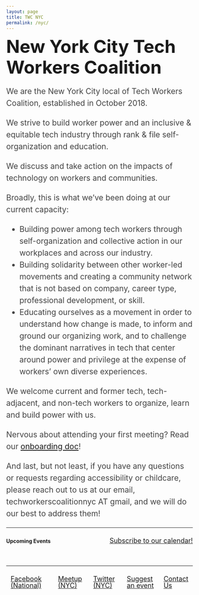 ```yaml
---
layout: page
title: TWC NYC
permalink: /nyc/
---
```

<style>.event{padding:24px}.event:nth-child(odd){background:#f8f8f8}.event div,.event h3{margin:0 0 5px}.flex{align-items:center;display:flex}.jBetween{justify-content:space-between}.eventMeta b{font-size:16px}.event a{line-height:1}.event p{color:#444;font-size:18px;line-height:24px;margin:0;max-width:960px}#calendarContainer{padding:0 0 20px}.social{list-style:none;margin:0;padding:0}.bottomLinks a{display:block;font-size:18px;line-height:1;padding:12px}.calendarLink{display:block;font-size:18px;line-height:1}.marg{margin:0 5px}.pad{padding:12px 0 24px}.main-wrapper main{max-width:1024px;padding-left:1.5em;padding-right:1.5em}#new-york-city-tech-workers-coalition{font-size:48px;line-height:56px;margin:0}.blurb{color:#444;font-size:21px;line-height:32px}@media screen and (max-width:920px){.header .supporting-links li:nth-child(1),.header .supporting-links li:nth-child(2){display:none}}@media screen and (max-width:640px){.header .supporting-links li:nth-child(1),.header .supporting-links li:nth-child(2),.header .work{display:none}#new-york-city-tech-workers-coalition{font-size:32px;line-height:36px}.clamp{-webkit-box-orient:vertical;-webkit-line-clamp:3;display:-webkit-box;overflow:hidden}.calendarLink{margin:12px 0 0}.hideMobile{display:none}.flex{align-items:initial;flex-direction:column}.event{padding:12px}.bottomLinks a{padding:6px 0}}</style>

# New York City Tech Workers Coalition

<div class="blurb">
  <p>
    We are the New York City local of Tech Workers Coalition, established in October 2018.
  </p>
  <p>We strive to build worker power and an inclusive & equitable tech industry through rank & file self-organization and education.
  </p>
  <p>We discuss and take action on the impacts of technology on workers and communities.</p>
  <p>Broadly, this is what we’ve been doing at our current capacity:</p>
  <ul>
    <li>Building power among tech workers through self-organization and collective action in our workplaces and across our industry.</li>
    <li>Building solidarity between other worker-led movements and creating a community network that is not based on company, career type, professional development, or skill.</li>
    <li>Educating ourselves as a movement in order to understand how change is made, to inform and ground our organizing work, and to challenge the dominant narratives in tech that center around power and privilege at the expense of workers’ own diverse experiences.</li>
  </ul>
  <p>We welcome current and former tech, tech-adjacent, and non-tech workers to organize, learn and build power with us.</p>
  <p>Nervous about attending your first meeting? Read our <a href="https://docs.google.com/document/d/1jvRbOb6MruP_dpL9G0Gk9LlILhYdNlgVEuCEhiu-UKY/edit">onboarding doc</a>!</p>
  <p>And last, but not least, if you have any questions or requests regarding accessibility or childcare, please reach out to us at our email, techworkerscoalitionnyc AT gmail, and we will do our best to address them!</p>
</div>

<hr />

<div class="flex jBetween pad">
  <b>Upcoming Events</b>
  <a class="calendarLink" href="https://calendar.google.com/calendar?cid=dGVjaHdvcmtlcnNjb2FsaXRpb25ueWNAZ21haWwuY29t">
    Subscribe to our calendar!
  </a>
</div>

<div id='calendarContainer'></div>

<hr />

<div class="flex jBetween bottomLinks">
  <ul class="flex social">
   <li><a href="https://www.facebook.com/TechWorkersCoalition">Facebook (National)</a></li>
   <li><a href="https://www.meetup.com/Tech-Workers-Coalition-NYC">Meetup (NYC)</a></li>
   <li><a href="https://twitter.com/techworkerscony">Twitter (NYC)</a></li>
  </ul>
  <ul class="flex social">
    <li>
      <a href="https://forms.gle/1rFMvppxPj7FvShbA">
        Suggest an event
      </a>
    </li>
    <li>
      <a href="https://forms.gle/MSXFCjif2nVfB75E8">
        Contact Us
      </a>
    </li>
  </ul>
</div>

<script src="https://cdnjs.cloudflare.com/ajax/libs/moment.js/2.24.0/moment.min.js"></script>
<script>
  const apikey = 'AIzaSyB9Gj0gvJvkQYaFPlxtsIGj8QkefAp5jgo';
  const calendarUrl = `https://www.googleapis.com/calendar/v3/calendars/techworkerscoalitionnyc@gmail.com/events?key=${apikey}`;

  const calendarContainer = document.getElementById('calendarContainer');

  const dateTime2Date = dateString => new Date(new Date(dateString).toDateString());

  const showCalendarEvents = json => {
    const items = json.items || [];
    const events = items
      .filter((ev = {}) => {
        const dateTime = ev.start ? ev.start.dateTime : "";
        return dateTime2Date(dateTime) >= dateTime2Date(Date.now())
      })
      .sort((a, b) => new Date(a.start.dateTime) - new Date(b.start.dateTime));

    for (const event of events) {
      const eventDiv = document.createElement('div');
      const start = moment(event.start.dateTime).format('LLLL');
      eventDiv.className = 'event';

      const eventMarkup = `
        <h3><a href='${event.htmlLink}'>${event.summary}</a></h3>
        <div class="eventMeta flex">
          <b>${start}</b>
          <span class="marg hideMobile">|</span>
          <b>${event.location || 'Location To Be Determined'}</b>
        </div>
        ${event.description ? `<p class="clamp">${event.description}</p>` : ''}
      `;

      eventDiv.innerHTML = eventMarkup;
      calendarContainer.appendChild(eventDiv);
    }
  }

  fetch(calendarUrl)
  .then(function(res) {
    return res.json()
  })
  .then(function(res) {
    showCalendarEvents(res);
  });
</script>
